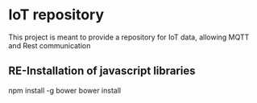 # IoT repository

This project is meant to provide a repository for IoT data, allowing MQTT and Rest communication

## RE-Installation of javascript libraries

npm install -g bower
bower install